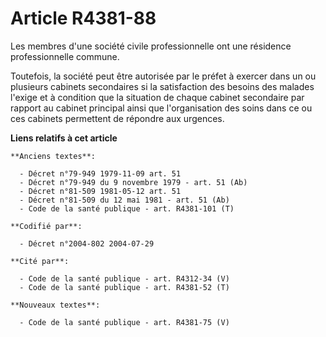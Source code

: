 # Article R4381-88

Les membres d'une société civile professionnelle ont une résidence professionnelle commune.

Toutefois, la société peut être autorisée par le préfet à exercer dans un ou plusieurs cabinets secondaires si la
satisfaction des besoins des malades l'exige et à condition que la situation de chaque cabinet secondaire par rapport au
cabinet principal ainsi que l'organisation des soins dans ce ou ces cabinets permettent de répondre aux urgences.

**Liens relatifs à cet article**

	**Anciens textes**:

	  - Décret n°79-949 1979-11-09 art. 51
	  - Décret n°79-949 du 9 novembre 1979 - art. 51 (Ab)
	  - Décret n°81-509 1981-05-12 art. 51
	  - Décret n°81-509 du 12 mai 1981 - art. 51 (Ab)
	  - Code de la santé publique - art. R4381-101 (T)

	**Codifié par**:

	  - Décret n°2004-802 2004-07-29

	**Cité par**:

	  - Code de la santé publique - art. R4312-34 (V)
	  - Code de la santé publique - art. R4381-52 (T)

	**Nouveaux textes**:

	  - Code de la santé publique - art. R4381-75 (V)
